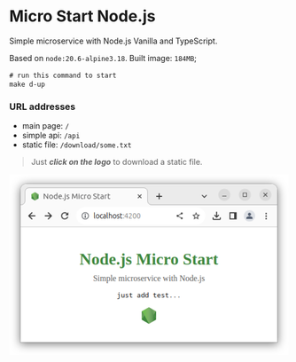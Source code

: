 # Micro Start Node.js

Simple microservice with Node.js Vanilla and TypeScript. 

Based on `node:20.6-alpine3.18`. Built image: `184MB`;
```shell
# run this command to start
make d-up
```

### URL addresses
- main page: `/`
- simple api: `/api`
- static file: `/download/some.txt`

> Just **_click on the logo_** to download a static file.

![img.png](img.png)
